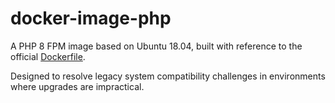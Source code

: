 # docker-image-php
A PHP 8 FPM image based on Ubuntu 18.04, built with reference to the official [Dockerfile](https://github.com/docker-library/php/tree/master/8.4/bookworm/fpm)⁠.

Designed to resolve legacy system compatibility challenges in environments where upgrades are impractical.
